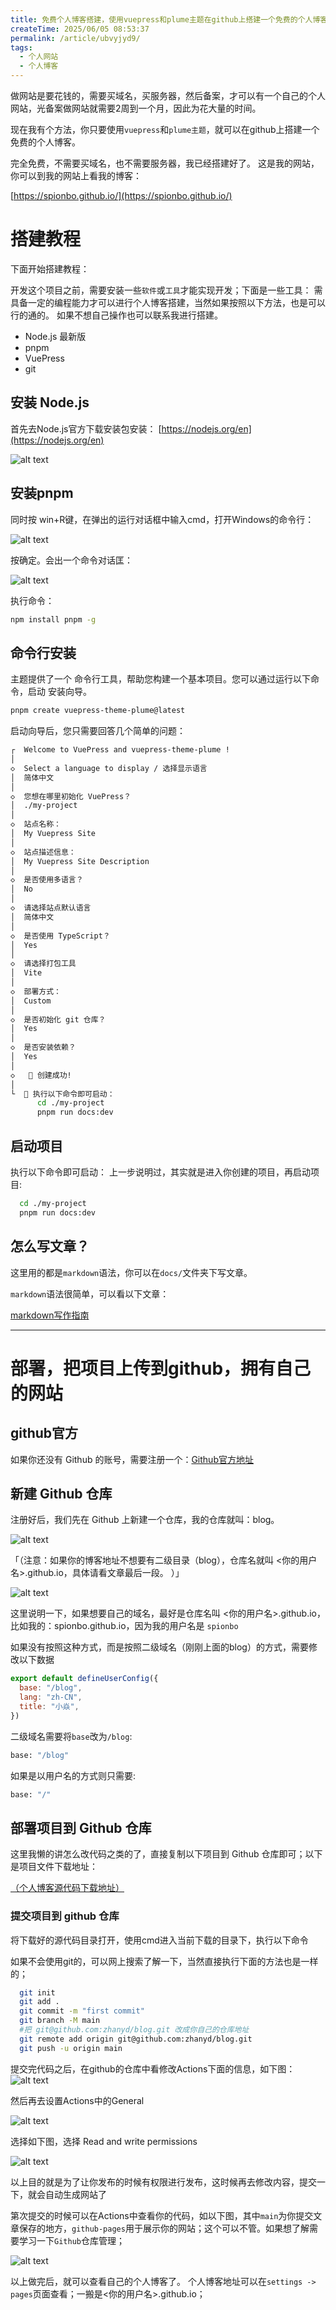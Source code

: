 ```yaml
---
title: 免费个人博客搭建，使用vuepress和plume主题在github上搭建一个免费的个人博客
createTime: 2025/06/05 08:53:37
permalink: /article/ubvyjyd9/
tags:
  - 个人网站
  - 个人博客
---
```


做网站是要花钱的，需要买域名，买服务器，然后备案，才可以有一个自己的个人网站，光备案做网站就需要2周到一个月，因此为花大量的时间。

现在我有个方法，你只要使用`vuepress`和`plume主题`，就可以在github上搭建一个免费的个人博客。

完全免费，不需要买域名，也不需要服务器，我已经搭建好了。
这是我的网站，你可以到我的网站上看我的博客：

[https://spionbo.github.io/](https://spionbo.github.io/)

# 搭建教程

下面开始搭建教程：

开发这个项目之前，需要安装一些`软件`或`工具`才能实现开发；下面是一些工具：
需具备一定的编程能力才可以进行个人博客搭建，当然如果按照以下方法，也是可以行的通的。
如果不想自己操作也可以联系我进行搭建。

- Node.js 最新版
- pnpm
- VuePress
- git

## 安装 Node.js
首先去Node.js官方下载安装包安装： [https://nodejs.org/en](https://nodejs.org/en)

![alt text](./images/1.png)

## 安装pnpm
同时按 win+R键，在弹出的运行对话框中输入cmd，打开Windows的命令行：

![alt text](./images/2.png)

按确定。会出一个命令对话匡：

![alt text](./images/3.png)

执行命令：

```bash
npm install pnpm -g
```
## 命令行安装
主题提供了一个 命令行工具，帮助您构建一个基本项目。您可以通过运行以下命令，启动 安装向导。

```bash
pnpm create vuepress-theme-plume@latest
```

启动向导后，您只需要回答几个简单的问题：

```bash
┌  Welcome to VuePress and vuepress-theme-plume !
│
◇  Select a language to display / 选择显示语言
│  简体中文
│
◇  您想在哪里初始化 VuePress？
│  ./my-project
│
◇  站点名称：
│  My Vuepress Site
│
◇  站点描述信息：
│  My Vuepress Site Description
│
◇  是否使用多语言？
│  No
│
◇  请选择站点默认语言
│  简体中文
│
◇  是否使用 TypeScript？
│  Yes
│
◇  请选择打包工具
│  Vite
│
◇  部署方式：
│  Custom
│
◇  是否初始化 git 仓库？
│  Yes
│
◇  是否安装依赖？
│  Yes
│
◇   🎉 创建成功!
│
└  🔨 执行以下命令即可启动：
      cd ./my-project
      pnpm run docs:dev
```

## 启动项目
执行以下命令即可启动：
上一步说明过，其实就是进入你创建的项目，再启动项目:

```bash
  cd ./my-project
  pnpm run docs:dev
```

## 怎么写文章？

这里用的都是`markdown`语法，你可以在`docs/`文件夹下写文章。

`markdown`语法很简单，可以看以下文章：

[markdown写作指南](/article/a8ekvit2/)

---

# 部署，把项目上传到github，拥有自己的网站

## github官方
如果你还没有 Github 的账号，需要注册一个：[Github官方地址](https://github.com/)

## 新建 Github 仓库
注册好后，我们先在 Github 上新建一个仓库，我的仓库就叫：blog。

![alt text](./images/4.png)

「（注意：如果你的博客地址不想要有二级目录（blog），仓库名就叫 <你的用户名>.github.io，具体请看文章最后一段。 ）」

![alt text](./images/5.png)

这里说明一下，如果想要自己的域名，最好是仓库名叫 <你的用户名>.github.io，比如我的：spionbo.github.io，因为我的用户名是 `spionbo`

如果没有按照这种方式，而是按照二级域名（刚刚上面的blog）的方式，需要修改以下数据

```js
export default defineUserConfig({
  base: "/blog",
  lang: "zh-CN",
  title: "小焱",
})
```
二级域名需要将`base`改为`/blog`:

```bash
base: "/blog"
```
如果是以用户名的方式则只需要:

```bash
base: "/"
```

## 部署项目到 Github 仓库

这里我懒的讲怎么改代码之类的了，直接复制以下项目到 Github 仓库即可；以下是项目文件下载地址：

[（个人博客源代码下载地址）](https://pan.quark.cn/s/ebad1f657ad1)

###  提交项目到 github 仓库


将下载好的源代码目录打开，使用cmd进入当前下载的目录下，执行以下命令

如果不会使用git的，可以网上搜索了解一下，当然直接执行下面的方法也是一样的；

```bash
  git init 
  git add .
  git commit -m "first commit"
  git branch -M main
  #把 git@github.com:zhanyd/blog.git 改成你自己的仓库地址
  git remote add origin git@github.com:zhanyd/blog.git
  git push -u origin main

```

提交完代码之后，在github的仓库中看修改Actions下面的信息，如下图：
![alt text](./images/6.png)

然后再去设置Actions中的General

![alt text](./images/7.png)

选择如下图，选择 Read and write permissions

![alt text](./images/8.png)

以上目的就是为了让你发布的时候有权限进行发布，这时候再去修改内容，提交一下，就会自动生成网站了

第次提交的时候可以在Actions中查看你的代码，如以下图，其中`main`为你提交文章保存的地方，`github-pages`用于展示你的网站；这个可以不管。如果想了解需要学习一下`Github`仓库管理；

![alt text](./images/9.png)

以上做完后，就可以查看自己的个人博客了。
个人博客地址可以在`settings -> pages`页面查看；一搬是<你的用户名>.github.io；